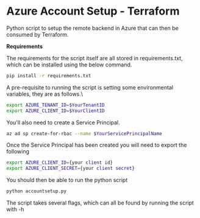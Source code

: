 # Azure Account Setup - Terraform

Python script to setup the remote backend in Azure that can then be consumed by Terraform.

__**Requirements**__

The requirements for the script itself are all stored in requirements.txt, which can be installed using the below command.

```bash
pip install -r requirements.txt
```

A pre-requisite to running the script is setting some environmental variables, they are as follows.\

```bash
export AZURE_TENANT_ID=$YourTenantID
export AZURE_CLIENT_ID=$YourClientID
```

You'll also need to create a Service Principal.

```bash
az ad sp create-for-rbac --name $YourServicePrincipalName
```

Once the Service Principal has been created you will need to export the following

```bash
export AZURE_CLIENT_ID={your client id}
export AZURE_CLIENT_SECRET={your client secret}
```

You should then be able to run the python script

```bash
python accountsetup.py
```

The script takes several flags, which can all be found by running the script with -h
